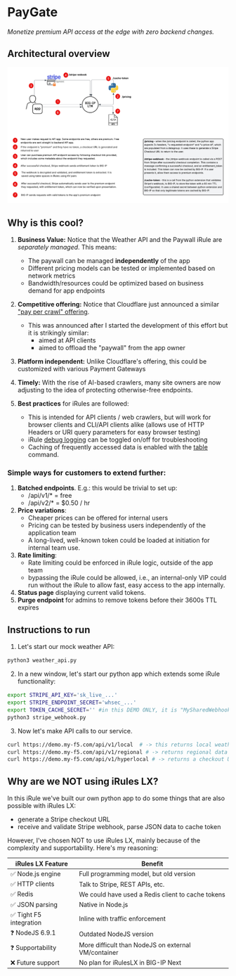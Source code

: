 # PayGate
*Monetize premium API access at the edge with zero backend changes.*

## Architectural overview
![Paywall iRule image](images/paywall-iRule.png)

## Why is this cool?

1. **Business Value:** Notice that the Weather API and the Paywall iRule are *separately managed*. This means:
    - The paywall can be managed **independently** of the app
    - Different pricing models can be tested or implemented based on network metrics
    - Bandwidth/resources could be optimized based on business demand for app endpoints

2. **Competitive offering:** Notice that Cloudflare just announced a similar ["pay per crawl" offering](https://blog.cloudflare.com/introducing-pay-per-crawl/). 
    - This was announced after I started the development of this effort but it is strikingly similar:
      - aimed at API clients
      - aimed to offload the "paywall" from the app owner

3. **Platform independent:** Unlike Cloudflare's offering, this could be customized with various Payment Gateways

4. **Timely:** With the rise of AI-based crawlers, many site owners are now adjusting to the idea of protecting otherwise-free endpoints.

5. **Best practices** for iRules are followed:
    - This is intended for API clients / web crawlers, but will work for browser clients and CLI/API clients alike (allows use of HTTP Headers or URI query parameters for easy browser testing) 
    - iRule [debug logging](https://my.f5.com/manage/s/article/K55131641) can be toggled on/off for troubleshooting
    - Caching of frequently accessed data is enabled with the [table](https://clouddocs.f5.com/api/irules/table.html) command.

### Simple ways for customers to extend further:

1.  **Batched endpoints**. E.g.: this would be trivial to set up:
    - /api/v1/* = free
    - /api/v2/* = $0.50 / hr
2. **Price variations**:
    - Cheaper prices can be offered for internal users
    - Pricing can be tested by business users independently of the application team
    - A long-lived, well-known token could be loaded at initiation for internal team use.
3. **Rate limiting**:
    - Rate limiting could be enforced in iRule logic, outside of the app team
    - bypassing the iRule could be allowed, i.e., an internal-only VIP could run without the iRule to allow fast, easy access to the app internally.
4. **Status page** displaying current valid tokens.
5. **Purge endpoint** for admins to remove tokens before their 3600s TTL expires


## Instructions to run

1. Let's start our mock weather API:
```bash
python3 weather_api.py
```

2. In a new window, let's start our python app which extends some iRule functionality:
```bash
export STRIPE_API_KEY='sk_live_...'
export STRIPE_ENDPOINT_SECRET='whsec_...'
export TOKEN_CACHE_SECRET='' #in this DEMO ONLY, it is "MySharedWebhookKey123"
python3 stripe_webhook.py
```

3. Now let's make API calls to our service.

```bash
curl https://demo.my-f5.com/api/v1/local  # -> this returns local weather data (mock API)
curl https://demo.my-f5.com/api/v1/regional # -> returns regional data
curl https://demo.my-f5.com/api/v1/hyperlocal # -> returns a checkout URL. If you pay ($0.50c in this demo), you'll get access to this premium endpoint!

```

## Why are we NOT using iRules LX?
In this iRule we've built our own python app to do some things that are also possible with iRules LX:

- generate a Stripe checkout URL
- receive and validate Stripe webhook, parse JSON data to cache token

However, I've chosen NOT to use iRules LX, mainly because of the complexity and supportability. Here's my reasoning:

| iRules LX Feature | Benefit |
| ------------- | ------------- |
| ✅ Node.js engine | Full programming model, but old version |
| ✅ HTTP clients | Talk to Stripe, REST APIs, etc. |
| ✅ Redis | We could have used a Redis client to cache tokens |
| ✅ JSON parsing | Native in Node.js |
| ✅ Tight F5 integration | Inline with traffic enforcement |
| ❓ NodeJS 6.9.1 | Outdated NodeJS version |
| ❓ Supportability | More difficult than NodeJS on external VM/container |
| ❌ Future support | No plan for iRulesLX in BIG-IP Next |